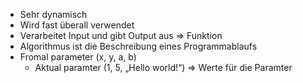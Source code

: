 - Sehr dynamisch
- Wird fast überall verwendet
- Verarbeitet Input und gibt Output aus => Funktion
- Algorithmus ist die Beschreibung eines Programmablaufs
- Fromal parameter (x, y, a, b)
	- Aktual paramter (1, 5, „Hello world!“) => Werte für die Paramter